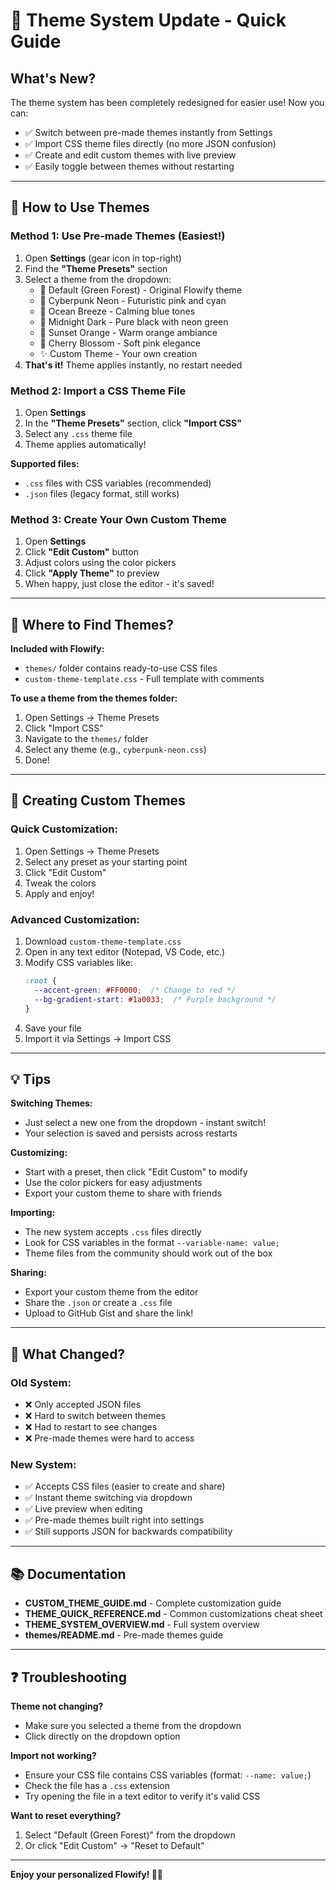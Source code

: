 # 🎨 Theme System Update - Quick Guide

## What's New?

The theme system has been completely redesigned for easier use! Now you can:
- ✅ Switch between pre-made themes instantly from Settings
- ✅ Import CSS theme files directly (no more JSON confusion)
- ✅ Create and edit custom themes with live preview
- ✅ Easily toggle between themes without restarting

---

## 🚀 How to Use Themes

### Method 1: Use Pre-made Themes (Easiest!)

1. Open **Settings** (gear icon in top-right)
2. Find the **"Theme Presets"** section
3. Select a theme from the dropdown:
   - 🌲 Default (Green Forest) - Original Flowify theme
   - 🌃 Cyberpunk Neon - Futuristic pink and cyan
   - 🌊 Ocean Breeze - Calming blue tones
   - 🌙 Midnight Dark - Pure black with neon green
   - 🌅 Sunset Orange - Warm orange ambiance
   - 🌸 Cherry Blossom - Soft pink elegance
   - ✨ Custom Theme - Your own creation
4. **That's it!** Theme applies instantly, no restart needed

### Method 2: Import a CSS Theme File

1. Open **Settings**
2. In the **"Theme Presets"** section, click **"Import CSS"**
3. Select any `.css` theme file
4. Theme applies automatically!

**Supported files:**
- `.css` files with CSS variables (recommended)
- `.json` files (legacy format, still works)

### Method 3: Create Your Own Custom Theme

1. Open **Settings**
2. Click **"Edit Custom"** button
3. Adjust colors using the color pickers
4. Click **"Apply Theme"** to preview
5. When happy, just close the editor - it's saved!

---

## 📁 Where to Find Themes?

**Included with Flowify:**
- `themes/` folder contains ready-to-use CSS files
- `custom-theme-template.css` - Full template with comments

**To use a theme from the themes folder:**
1. Open Settings → Theme Presets
2. Click "Import CSS"
3. Navigate to the `themes/` folder
4. Select any theme (e.g., `cyberpunk-neon.css`)
5. Done!

---

## 🎨 Creating Custom Themes

### Quick Customization:
1. Open Settings → Theme Presets
2. Select any preset as your starting point
3. Click "Edit Custom"
4. Tweak the colors
5. Apply and enjoy!

### Advanced Customization:
1. Download `custom-theme-template.css`
2. Open in any text editor (Notepad, VS Code, etc.)
3. Modify CSS variables like:
   ```css
   :root {
     --accent-green: #FF0000;  /* Change to red */
     --bg-gradient-start: #1a0033;  /* Purple background */
   }
   ```
4. Save your file
5. Import it via Settings → Import CSS

---

## 💡 Tips

**Switching Themes:**
- Just select a new one from the dropdown - instant switch!
- Your selection is saved and persists across restarts

**Customizing:**
- Start with a preset, then click "Edit Custom" to modify
- Use the color pickers for easy adjustments
- Export your custom theme to share with friends

**Importing:**
- The new system accepts `.css` files directly
- Look for CSS variables in the format `--variable-name: value;`
- Theme files from the community should work out of the box

**Sharing:**
- Export your custom theme from the editor
- Share the `.json` or create a `.css` file
- Upload to GitHub Gist and share the link!

---

## 🔧 What Changed?

### Old System:
- ❌ Only accepted JSON files
- ❌ Hard to switch between themes
- ❌ Had to restart to see changes
- ❌ Pre-made themes were hard to access

### New System:
- ✅ Accepts CSS files (easier to create and share)
- ✅ Instant theme switching via dropdown
- ✅ Live preview when editing
- ✅ Pre-made themes built right into settings
- ✅ Still supports JSON for backwards compatibility

---

## 📚 Documentation

- **CUSTOM_THEME_GUIDE.md** - Complete customization guide
- **THEME_QUICK_REFERENCE.md** - Common customizations cheat sheet
- **THEME_SYSTEM_OVERVIEW.md** - Full system overview
- **themes/README.md** - Pre-made themes guide

---

## ❓ Troubleshooting

**Theme not changing?**
- Make sure you selected a theme from the dropdown
- Click directly on the dropdown option

**Import not working?**
- Ensure your CSS file contains CSS variables (format: `--name: value;`)
- Check the file has a `.css` extension
- Try opening the file in a text editor to verify it's valid CSS

**Want to reset everything?**
1. Select "Default (Green Forest)" from the dropdown
2. Or click "Edit Custom" → "Reset to Default"

---

**Enjoy your personalized Flowify! 🎨✨**
